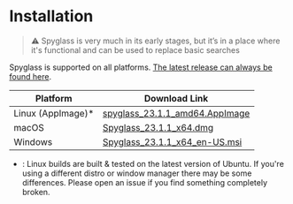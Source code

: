 # Installation

> ⚠️ Spyglass is very much in its early stages, but it’s in a place where it's
> functional and can be used to replace basic searches

Spyglass is supported on all platforms. [The latest release can always be found here][release-page].

| Platform          | Download Link |
| ----------------- | --------------------------------------------- |
| Linux (AppImage)* | [spyglass_23.1.1_amd64.AppImage][linux-link]  |
| macOS             | [Spyglass_23.1.1_x64.dmg][osx-link]           |
| Windows           | [Spyglass_23.1.1_x64_en-US.msi][windows-link] |


* : Linux builds are built & tested on the latest version of Ubuntu. If you're using
a different distro or window manager there may be some differences. Please open an issue
if you find something completely broken.

[release-page]: https://github.com/a5huynh/spyglass/releases
[linux-link]: https://github.com/a5huynh/spyglass/releases/download/v2023.1.1/spyglass_23.1.1_amd64.AppImage
[osx-link]: https://github.com/a5huynh/spyglass/releases/download/v2023.1.1/Spyglass_23.1.1_x64.dmg
[windows-link]: https://github.com/a5huynh/spyglass/releases/download/v2023.1.1/Spyglass_23.1.1_x64_en-US.msi